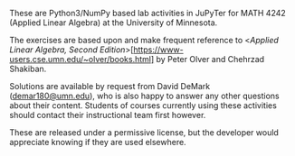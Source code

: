These are Python3/NumPy based lab activities in JuPyTer for MATH 4242 (Applied Linear Algebra) at the University of Minnesota.

The exercises are based upon and make frequent reference to <*Applied Linear Algebra, Second Edition*>[https://www-users.cse.umn.edu/~olver/books.html] by Peter Olver and Chehrzad Shakiban.

Solutions are available by request from David DeMark (demar180@umn.edu), who is also happy to answer any other questions about their content.
Students of courses currently using these activities should contact their instructional team first however.

These are released under a permissive license, but the developer would appreciate knowing if they are used elsewhere.

